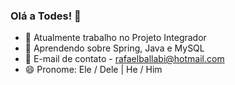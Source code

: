 ### Olá a Todes! 👋
- 🔭 Atualmente trabalho no Projeto Integrador
- 🌱 Aprendendo sobre Spring, Java e MySQL
- 💬 E-mail de contato - rafaelballabi@hotmail.com
- 😄 Pronome: Ele / Dele | He / Him
